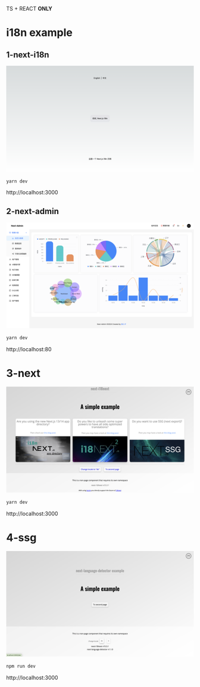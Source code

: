 TS + REACT **ONLY**

# i18n example

## 1-next-i18n

![1](./DOC/images/1.png)

```bash
yarn dev
```

http://localhost:3000

## 2-next-admin

![2](./DOC/images/2.png)

```bash
yarn dev
```

http://localhost:80

# 3-next

![3](./DOC/images/3.png)

```bash
yarn dev
```

http://localhost:3000

# 4-ssg

![4](./DOC/images/4.png)

```bash
npm run dev
```

http://localhost:3000
